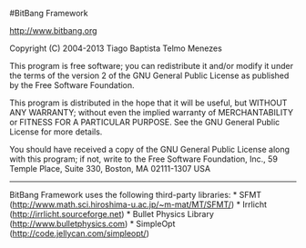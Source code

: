 #BitBang Framework

http://www.bitbang.org

Copyright (C) 2004-2013 Tiago Baptista
					    Telmo Menezes

This program is free software; you can redistribute it and/or modify
it under the terms of the version 2 of the GNU General Public License
as published by the Free Software Foundation.

This program is distributed in the hope that it will be useful,
but WITHOUT ANY WARRANTY; without even the implied warranty of
MERCHANTABILITY or FITNESS FOR A PARTICULAR PURPOSE.  See the
GNU General Public License for more details.

You should have received a copy of the GNU General Public License
along with this program; if not, write to the Free Software
Foundation, Inc., 59 Temple Place, Suite 330, Boston, MA  02111-1307  USA

* * *

BitBang Framework uses the following third-party libraries:
    * SFMT (http://www.math.sci.hiroshima-u.ac.jp/~m-mat/MT/SFMT/)
	* Irrlicht (http://irrlicht.sourceforge.net)
	* Bullet Physics Library (http://www.bulletphysics.com)
	* SimpleOpt (http://code.jellycan.com/simpleopt/)
